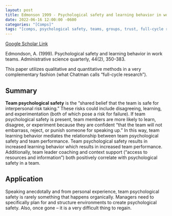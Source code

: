 ```yaml
---
layout: post
title: Edmonson 1999 - Psychological safety and learning behavior in work teams
date: 2022-06-16 12:00:00 -0600
categories: "[Comps]"
tags: "[comps, psychological safety, teams, groups, trust, full-cycle research, voice, qualitative, quantitative]"
---
```


[Google Scholar Link](https://scholar.google.com/scholar?hl=en&as_sdt=0%2C45&q=psychological+safety+and+learning+behavior+in+work+teams&btnG=)

Edmondson, A. (1999). Psychological safety and learning behavior in work teams. Administrative science quarterly, 44(2), 350-383.

This paper utilizes qualitative and quantitative methods in a very complementary fashion (what Chatman calls “full-cycle research”).

## Summary
**Team psychological safety** is the “shared belief that the team is safe for interpersonal risk taking.”  These risks could include disagreeing, learning, and experimentation (both of which pose a risk for failure).  If team psychological safety is present, team members are more likely to learn, disagree, or experiment because they are confident “that the team will not embarrass, reject, or punish someone for speaking up.”  In this way, team learning behavior mediates the relationship between team psychological safety and team performance.  Team psychological safety results in increased learning behavior which results in increased team performance.  Additionally, team leader coaching and context support (“access to resources and information”) both positively correlate with psychological safety in a team.

## Application
Speaking anecdotally and from personal experience, team psychological safety is rarely something that happens organically.  Managers need to specifically plan for and structure environments to create psychological safety.  Also, once gone – it is a very difficult thing to regain.